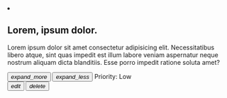 <li class="note-list__item" data-id="тут id заметки">
  <div class="note">
    <div class="note__content">
      <h2 class="note__title">Lorem, ipsum dolor.</h2>
      <p class="note__body">
        Lorem ipsum dolor sit amet consectetur adipisicing elit. Necessitatibus
        libero atque, sint quas impedit est illum labore veniam aspernatur neque
        nostrum aliquam dicta blanditiis. Esse porro impedit ratione soluta
        amet?
      </p>
    </div>
    <footer class="note__footer">
      <section class="note__section">
        <button class="action" data-action="decrease-priority">
          <i class="material-icons action__icon">expand_more</i>
        </button>
        <button class="action" data-action="increase-priority">
          <i class="material-icons action__icon">expand_less</i>
        </button>
        <span class="note__priority">Priority: Low</span>
      </section>
      <section class="note__section">
        <button class="action" data-action="edit-note">
          <i class="material-icons action__icon">edit</i>
        </button>
        <button class="action" data-action="delete-note">
          <i class="material-icons action__icon">delete</i>
        </button>
      </section>
    </footer>
  </div>
</li>